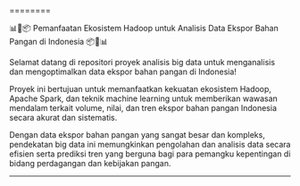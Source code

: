 ========

📊🌾📦 Pemanfaatan Ekosistem Hadoop untuk Analisis Data Ekspor Bahan Pangan di Indonesia 📦🌾📊

Selamat datang di repositori proyek analisis big data untuk menganalisis dan mengoptimalkan data ekspor bahan pangan di Indonesia!

Proyek ini bertujuan untuk memanfaatkan kekuatan ekosistem Hadoop, Apache Spark, dan teknik machine learning untuk memberikan wawasan mendalam terkait volume, nilai, dan tren ekspor bahan pangan Indonesia secara akurat dan sistematis.

Dengan data ekspor bahan pangan yang sangat besar dan kompleks, pendekatan big data ini memungkinkan pengolahan dan analisis data secara efisien serta prediksi tren yang berguna bagi para pemangku kepentingan di bidang perdagangan dan kebijakan pangan.

---
